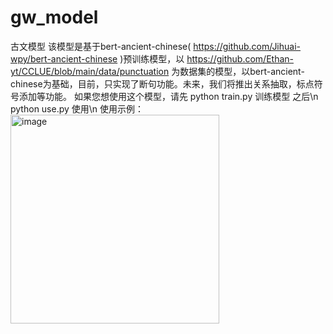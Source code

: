 # gw_model
古文模型
该模型是基于bert-ancient-chinese( https://github.com/Jihuai-wpy/bert-ancient-chinese )预训练模型，以 https://github.com/Ethan-yt/CCLUE/blob/main/data/punctuation 为数据集的模型，以bert-ancient-chinese为基础，目前，只实现了断句功能。未来，我们将推出关系抽取，标点符号添加等功能。
如果您想使用这个模型，请先 
python train.py 训练模型
之后\n
python use.py 使用\n
使用示例：
<img width="334" alt="image" src="https://github.com/user-attachments/assets/c9276ff9-adcf-49b1-883d-b880455b20aa">
